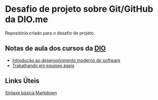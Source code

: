# Desafio de projeto sobre Git/GitHub da DIO.me
Repositório criado para o desafio de projeto.

## Notas de aula dos cursos da [DIO](https://dio.me)
 - [Introdução ao desenvolvimento moderno de software](https://github.com/jpmjunior/dio-desafio-github-primeiro-repositorio/blob/main/introducao-ao-desenvolvimento-moderno-de-software/notas-de-aula.md)
 - [Trabalhando em equipes ágeis](https://github.com/jpmjunior/dio-desafio-github-primeiro-repositorio/blob/main/trabalhando-em-equipes-ageis/notas-de-aula.md)

## Links Úteis
[Sintaxe básica Markdown](https://www.markdownguide.org/basic-syntax/)
